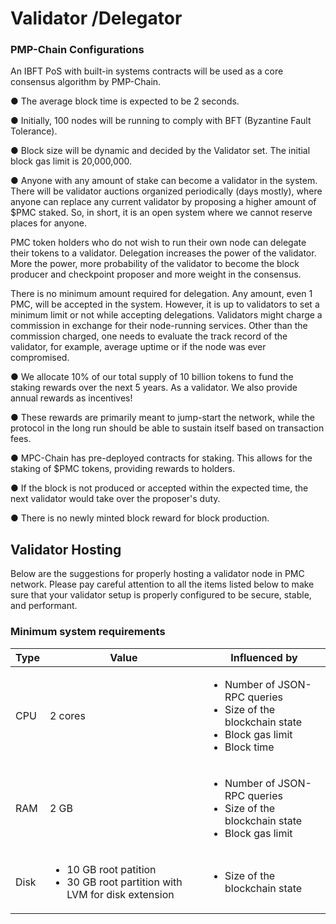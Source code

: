 # Validator /Delegator

### PMP-Chain Configurations

An IBFT PoS with built-in systems contracts will be used as a core consensus algorithm by PMP-Chain.&#x20;

● The average block time is expected to be 2 seconds.&#x20;

● Initially, 100 nodes will be running to comply with BFT (Byzantine Fault Tolerance).&#x20;

● Block size will be dynamic and decided by the Validator set. The initial block gas limit is 20,000,000.&#x20;

● Anyone with any amount of stake can become a validator in the system. There will be validator auctions organized periodically (days mostly), where anyone can replace any current validator by proposing a higher amount of $PMC staked. So, in short, it is an open system where we cannot reserve places for anyone.

PMC token holders who do not wish to run their own node can delegate their tokens to a validator. Delegation increases the power of the validator. More the power, more probability of the validator to become the block producer and checkpoint proposer and more weight in the consensus.

There is no minimum amount required for delegation. Any amount, even 1 PMC, will be accepted in the system. However, it is up to validators to set a minimum limit or not while accepting delegations. Validators might charge a commission in exchange for their node-running services. Other than the commission charged, one needs to evaluate the track record of the validator, for example, average uptime or if the node was ever compromised.



● We allocate 10% of our total supply of 10 billion tokens to fund the staking rewards over the next 5 years. As a validator. We also provide annual rewards as incentives!

● These rewards are primarily meant to jump-start the network, while the protocol in the long run should be able to sustain itself based on transaction fees.

● MPC-Chain has pre-deployed contracts for staking. This allows for the staking of $PMC tokens, providing rewards to holders.&#x20;

● If the block is not produced or accepted within the expected time, the next validator would take over the proposer's duty.&#x20;

● There is no newly minted block reward for block production.&#x20;

## Validator Hosting

Below are the suggestions for properly hosting a validator node in PMC network. Please pay careful attention to all the items listed below to make sure that your validator setup is properly configured to be secure, stable, and performant.

### Minimum system requirements <a href="#minimum-system-requirements" id="minimum-system-requirements"></a>



| Type | Value                                                                                          | Influenced by                                                                                                                |
| ---- | ---------------------------------------------------------------------------------------------- | ---------------------------------------------------------------------------------------------------------------------------- |
| CPU  | 2 cores                                                                                        | <ul><li>Number of JSON-RPC queries</li><li>Size of the blockchain state</li><li>Block gas limit</li><li>Block time</li></ul> |
| RAM  | 2 GB                                                                                           | <ul><li>Number of JSON-RPC queries</li><li>Size of the blockchain state</li><li>Block gas limit</li></ul>                    |
| Disk | <ul><li>10 GB root patition</li><li>30 GB root partition with LVM for disk extension</li></ul> | <p></p><ul><li>Size of the blockchain state</li></ul>                                                                        |



